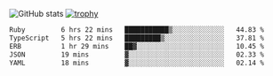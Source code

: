 ![GitHub stats](https://github-readme-stats.vercel.app/api?username=ksk001100&show_icons=true&theme=tokyonight)
[![trophy](https://github-profile-trophy.vercel.app/?username=ksk001100&theme=onedark)](https://github.com/ryo-ma/github-profile-trophy)

<!--START_SECTION:waka-->

```txt
Ruby         6 hrs 22 mins   ███████████▒░░░░░░░░░░░░░   44.83 %
TypeScript   5 hrs 22 mins   █████████▒░░░░░░░░░░░░░░░   37.81 %
ERB          1 hr 29 mins    ██▓░░░░░░░░░░░░░░░░░░░░░░   10.45 %
JSON         19 mins         ▓░░░░░░░░░░░░░░░░░░░░░░░░   02.33 %
YAML         18 mins         ▓░░░░░░░░░░░░░░░░░░░░░░░░   02.14 %
```

<!--END_SECTION:waka-->
